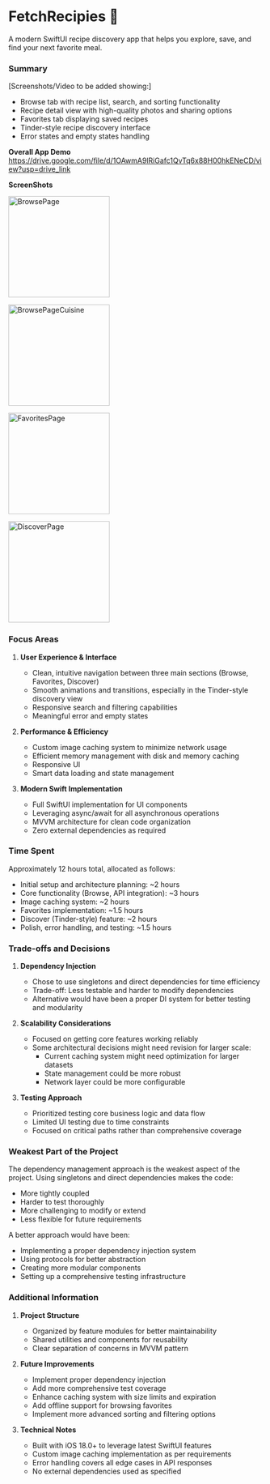# FetchRecipies 🍳

A modern SwiftUI recipe discovery app that helps you explore, save, and find your next favorite meal.

### Summary

[Screenshots/Video to be added showing:]
- Browse tab with recipe list, search, and sorting functionality
- Recipe detail view with high-quality photos and sharing options
- Favorites tab displaying saved recipes
- Tinder-style recipe discovery interface
- Error states and empty states handling

**Overall App Demo**
https://drive.google.com/file/d/1OAwmA9lRiGafc1QvTq6x88H00hkENeCD/view?usp=drive_link

**ScreenShots**
<!-- Browse tab (scaled to 400 px wide) -->
<img src="https://github.com/user-attachments/assets/364e5734-180f-4a85-a52c-24592d46048b" 
     alt="BrowsePage" 
     width="200" />

<!-- BrowsePageCuisine (scaled to 400 px wide) -->
<img src="https://github.com/user-attachments/assets/e8e6bbd3-e9e3-4de7-adba-6cf9dd6cde13" 
     alt="BrowsePageCuisine" 
     width="200" />

<!-- FavoritesPage (scaled to 400 px wide) -->
<img src="https://github.com/user-attachments/assets/97791b22-9797-4cd6-a4af-920b36168b85" 
     alt="FavoritesPage" 
     width="200" />

<!-- DiscoverPage (scaled to 400 px wide) -->
<img src="https://github.com/user-attachments/assets/9635fc32-ccfe-4f4d-893a-36ceaf6c5f3b" 
     alt="DiscoverPage" 
     width="200" />

### Focus Areas

1. **User Experience & Interface**
   - Clean, intuitive navigation between three main sections (Browse, Favorites, Discover)
   - Smooth animations and transitions, especially in the Tinder-style discovery view
   - Responsive search and filtering capabilities
   - Meaningful error and empty states

2. **Performance & Efficiency**
   - Custom image caching system to minimize network usage
   - Efficient memory management with disk and memory caching
   - Responsive UI
   - Smart data loading and state management

3. **Modern Swift Implementation**
   - Full SwiftUI implementation for UI components
   - Leveraging async/await for all asynchronous operations
   - MVVM architecture for clean code organization
   - Zero external dependencies as required

### Time Spent

Approximately 12 hours total, allocated as follows:

- Initial setup and architecture planning: ~2 hours
- Core functionality (Browse, API integration): ~3 hours
- Image caching system: ~2 hours
- Favorites implementation: ~1.5 hours
- Discover (Tinder-style) feature: ~2 hours
- Polish, error handling, and testing: ~1.5 hours

### Trade-offs and Decisions

1. **Dependency Injection**
   - Chose to use singletons and direct dependencies for time efficiency
   - Trade-off: Less testable and harder to modify dependencies
   - Alternative would have been a proper DI system for better testing and modularity

2. **Scalability Considerations**
   - Focused on getting core features working reliably
   - Some architectural decisions might need revision for larger scale:
     - Current caching system might need optimization for larger datasets
     - State management could be more robust
     - Network layer could be more configurable

3. **Testing Approach**
   - Prioritized testing core business logic and data flow
   - Limited UI testing due to time constraints
   - Focused on critical paths rather than comprehensive coverage

### Weakest Part of the Project

The dependency management approach is the weakest aspect of the project. Using singletons and direct dependencies makes the code:
- More tightly coupled
- Harder to test thoroughly
- More challenging to modify or extend
- Less flexible for future requirements

A better approach would have been:
- Implementing a proper dependency injection system
- Using protocols for better abstraction
- Creating more modular components
- Setting up a comprehensive testing infrastructure

### Additional Information

1. **Project Structure**
   - Organized by feature modules for better maintainability
   - Shared utilities and components for reusability
   - Clear separation of concerns in MVVM pattern

2. **Future Improvements**
   - Implement proper dependency injection
   - Add more comprehensive test coverage
   - Enhance caching system with size limits and expiration
   - Add offline support for browsing favorites
   - Implement more advanced sorting and filtering options

3. **Technical Notes**
   - Built with iOS 18.0+ to leverage latest SwiftUI features
   - Custom image caching implementation as per requirements
   - Error handling covers all edge cases in API responses
   - No external dependencies used as specified
